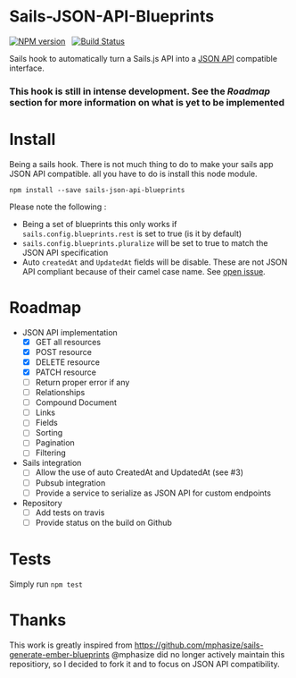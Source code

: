 # Sails-JSON-API-Blueprints

[![NPM version](https://badge.fury.io/js/sails-json-api-blueprints.svg)](http://badge.fury.io/js/sails-json-api-blueprints) &nbsp;  [![Build Status](https://travis-ci.org/dynamiccast/sails-json-api-blueprints.svg?branch=travis-ci)](https://travis-ci.org/dynamiccast/sails-json-api-blueprints)

Sails hook to automatically turn a Sails.js API into a [JSON API](http://jsonapi.org/) compatible interface.

### This hook is still in intense development. See the *Roadmap* section for more information on what is yet to be implemented

# Install

Being a sails hook. There is not much thing to do to make your sails app JSON API compatible. all you have to do is install this node module.

````
npm install --save sails-json-api-blueprints
````

Please note the following :
- Being a set of blueprints this only works if `sails.config.blueprints.rest` is set to true (is it by default)
- `sails.config.blueprints.pluralize` will be set to true to match the JSON API specification
- Auto `createdAt` and `UpdatedAt` fields will be disable. These are not JSON API compliant because of their camel case name. See [open issue](https://github.com/dynamiccast/sails-json-api-blueprints/issues/3).

# Roadmap

- JSON API implementation
  - [X] GET all resources
  - [X] POST resource
  - [X] DELETE resource
  - [X] PATCH resource
  - [ ] Return proper error if any
  - [ ] Relationships
  - [ ] Compound Document
  - [ ] Links
  - [ ] Fields
  - [ ] Sorting
  - [ ] Pagination
  - [ ] Filtering
- Sails integration
  - [ ] Allow the use of auto CreatedAt and UpdatedAt (see #3)
  - [ ] Pubsub integration
  - [ ] Provide a service to serialize as JSON API for custom endpoints
- Repository
  - [ ] Add tests on travis
  - [ ] Provide status on the build on Github

# Tests

Simply run `npm test`

# Thanks

This work is greatly inspired from https://github.com/mphasize/sails-generate-ember-blueprints
@mphasize did no longer actively maintain this repositiory, so I decided to fork it and to focus on JSON API compatibility.
